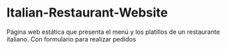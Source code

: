 # Italian-Restaurant-Website
Página web estática que presenta el menú y los platillos de un restaurante italiano.  Con formulario para realizar pedidos
